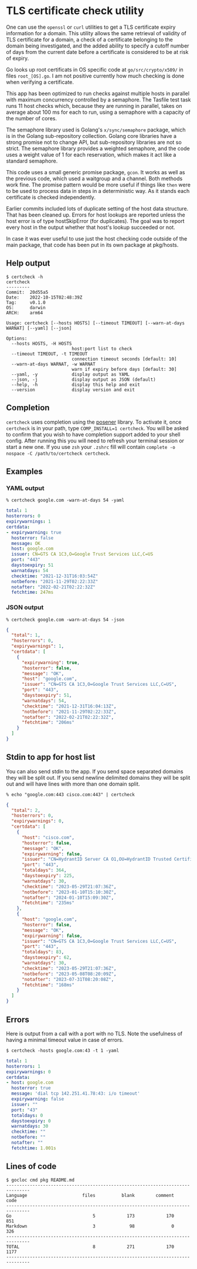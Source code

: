 # TLS certificate check utility

One can use the `openssl` or `curl` utilities to get a TLS certificate expiry information for a domain. This utility
allows the same retrieval of validity of TLS certificate for a domain, a check of a certificate belonging to the domain
being investigated, and the added ability to specify a cutoff number of days from the current date before a certificate
is considered to be at risk of expiry.

Go looks up root certificats in OS specific code at `go/src/crypto/x509/` in files `root_[OS].go`. I am not positive
currently how much checking is done when verifying a certificate.

This app has been optimized to run checks against multiple hosts in parallel with maximum concurrency controlled by a
semaphore. The Tasfile test task runs 11 host checks which, because they are running in parallel, takes on average about
100 ms for each to run, using a semaphore with a capacity of the number of cores.

The semaphore library used is Golang's `x/sync/semaphore` package, which is in the Golang sub-repository collection.
Golang core libraries have a strong promise not to change API, but sub-repository libraries are not so strict. The
semaphore library provides a weighted semaphore, and the code uses a weight value of 1 for each reservation, which makes
it act like a standard semaphore.

This code uses a small generic promise package, `gcon`. It works as well as the previous code, which used a waitgroup
and a channel. Both methods work fine. The promise pattern would be more useful if things like `then` were to be used to
process data in steps in a deterministic way. As it stands each certificate is checked independently.

Earlier commits included lots of duplicate setting of the host data structure. That has been cleaned up. Errors for host
lookups are reported unless the host error is of type hostSkipError (for duplicates). The goal was to report every host
in the output whether that host's lookup succeeded or not.

In case it was ever useful to use just the host checking code outside of the main package, that code has been put in its
own package at pkg/hosts.

## Help output

```
$ certcheck -h
certcheck
---------
Commit:  20d55a5
Date:    2022-10-15T02:48:39Z
Tag:     v0.1.0
OS:      darwin
ARCH:    arm64

Usage: certcheck [--hosts HOSTS] [--timeout TIMEOUT] [--warn-at-days WARNAT] [--yaml] [--json]

Options:
  --hosts HOSTS, -H HOSTS
                         host:port list to check
  --timeout TIMEOUT, -t TIMEOUT
                         connection timeout seconds [default: 10]
  --warn-at-days WARNAT, -w WARNAT
                         warn if expiry before days [default: 30]
  --yaml, -y             display output as YAML
  --json, -j             display output as JSON (default)
  --help, -h             display this help and exit
  --version              display version and exit
```

## Completion

`certcheck` uses completion using the [posener](https://github.com/posener/complete/tree/master) library. To activate
it, once `certcheck` is in your path, type `COMP_INSTALL=1 certcheck`. You will be asked to confirm that you wish to
have completion support added to your shell config. After running this you will need to refresh your terminal session or
start a new one. If you use `zsh` your `.zshrc` fill will contain `complete -o nospace -C /path/to/certcheck certcheck`.

## Examples

### YAML output

`% certcheck google.com -warn-at-days 54 -yaml`
```yaml
total: 1
hosterrors: 0
expirywarnings: 1
certdata:
- expirywarning: true
  hosterror: false
  message: OK
  host: google.com
  issuer: CN=GTS CA 1C3,O=Google Trust Services LLC,C=US
  port: "443"
  daystoexpiry: 51
  warnatdays: 54
  checktime: "2021-12-31T16:03:54Z"
  notbefore: "2021-11-29T02:22:33Z"
  notafter: "2022-02-21T02:22:32Z"
  fetchtime: 247ms
```

### JSON output

`% certcheck google.com -warn-at-days 54 -json`
```json
{
  "total": 1,
  "hosterrors": 0,
  "expirywarnings": 1,
  "certdata": [
    {
      "expirywarning": true,
      "hosterror": false,
      "message": "OK",
      "host": "google.com",
      "issuer": "CN=GTS CA 1C3,O=Google Trust Services LLC,C=US",
      "port": "443",
      "daystoexpiry": 51,
      "warnatdays": 54,
      "checktime": "2021-12-31T16:04:13Z",
      "notbefore": "2021-11-29T02:22:33Z",
      "notafter": "2022-02-21T02:22:32Z",
      "fetchtime": "206ms"
    }
  ]
}
```

## Stdin to app for host list

You can also send stdin to the app. If you send space separated domains they
will be split out. If you send newline delimited domains they will be split out
and will have lines with more than one domain split.

`% echo "google.com:443 cisco.com:443" | certcheck`
```json
{
  "total": 2,
  "hosterrors": 0,
  "expirywarnings": 0,
  "certdata": [
    {
      "host": "cisco.com",
      "hosterror": false,
      "message": "OK",
      "expirywarning": false,
      "issuer": "CN=HydrantID Server CA O1,OU=HydrantID Trusted Certificate Service,O=IdenTrust,C=US",
      "port": "443",
      "totaldays": 364,
      "daystoexpiry": 225,
      "warnatdays": 30,
      "checktime": "2023-05-29T21:07:36Z",
      "notbefore": "2023-01-10T15:10:30Z",
      "notafter": "2024-01-10T15:09:30Z",
      "fetchtime": "235ms"
    },
    {
      "host": "google.com",
      "hosterror": false,
      "message": "OK",
      "expirywarning": false,
      "issuer": "CN=GTS CA 1C3,O=Google Trust Services LLC,C=US",
      "port": "443",
      "totaldays": 83,
      "daystoexpiry": 62,
      "warnatdays": 30,
      "checktime": "2023-05-29T21:07:36Z",
      "notbefore": "2023-05-08T08:20:09Z",
      "notafter": "2023-07-31T08:20:08Z",
      "fetchtime": "168ms"
    }
  ]
}
```

## Errors

Here is output from a call with a port with no TLS. Note the usefulness of
having a minimal timeout value in case of errors.

`$ certcheck -hosts google.com:43 -t 1 -yaml`
```YAML
total: 1
hosterrors: 1
expirywarnings: 0
certdata:
- host: google.com
  hosterror: true
  message: 'dial tcp 142.251.41.78:43: i/o timeout'
  expirywarning: false
  issuer: ""
  port: "43"
  totaldays: 0
  daystoexpiry: 0
  warnatdays: 30
  checktime: ""
  notbefore: ""
  notafter: ""
  fetchtime: 1.001s
```

## Lines of code

```
$ gocloc cmd pkg README.md
-------------------------------------------------------------------------------
Language                     files          blank        comment           code
-------------------------------------------------------------------------------
Go                               5            173            170            851
Markdown                         3             98              0            326
-------------------------------------------------------------------------------
TOTAL                            8            271            170           1177
-------------------------------------------------------------------------------
```